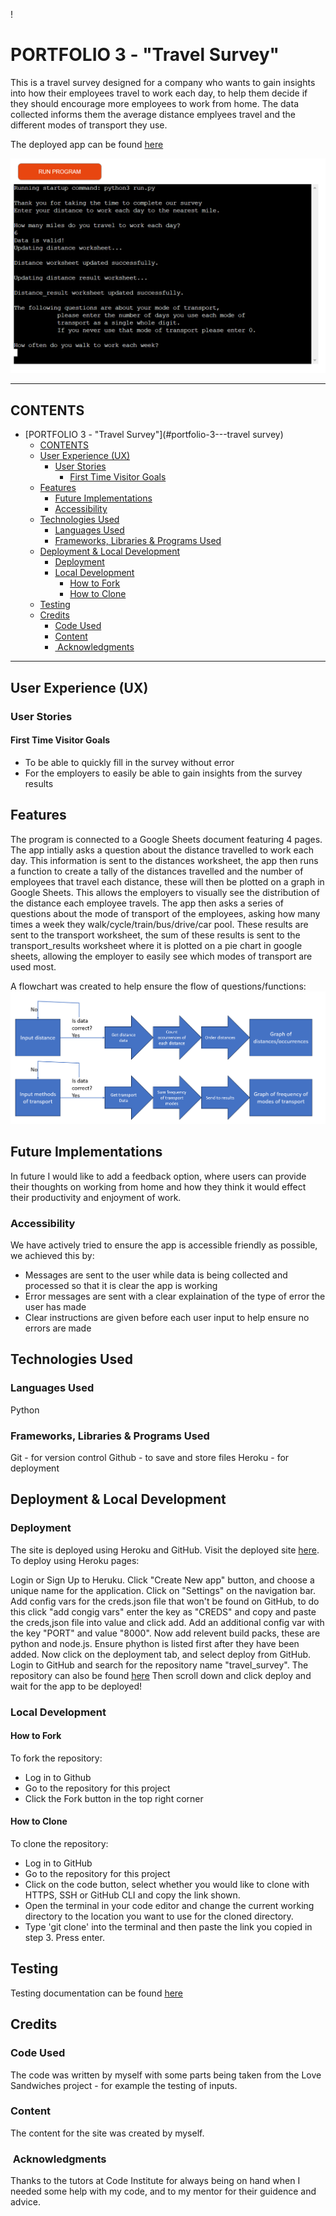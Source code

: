 !

# PORTFOLIO 3 - "Travel Survey"

This is a travel survey designed for a company who wants to gain insights into how their employees travel to work each day, to help them decide if they should encourage more employees to work from home. The data collected informs them the average distance emplyees travel and the different modes of transport they use.

The deployed app can be found [here](https://travel-survey-d72fc1637c7d.herokuapp.com/)

<img src="assets/images/travelsurveyapp.PNG" alt="image of deployed app" title="Deployed App">

---

## CONTENTS

- [PORTFOLIO 3 - "Travel Survey"](#portfolio-3---travel survey)
  - [CONTENTS](#contents)
  - [User Experience (UX)](#user-experience-ux)
    - [User Stories](#user-stories)
      - [First Time Visitor Goals](#first-time-visitor-goals)
  - [Features](#features)
    - [Future Implementations](#future-implementations)
    - [Accessibility](#accessibility)
  - [Technologies Used](#technologies-used)
    - [Languages Used](#languages-used)
    - [Frameworks, Libraries \& Programs Used](#frameworks-libraries--programs-used)
  - [Deployment \& Local Development](#deployment--local-development)
    - [Deployment](#deployment)
    - [Local Development](#local-development)
      - [How to Fork](#how-to-fork)
      - [How to Clone](#how-to-clone)
  - [Testing](#testing)
  - [Credits](#credits)
    - [Code Used](#code-used)
    - [Content](#content)
    - [ Acknowledgments](#acknowledgments)

---

## User Experience (UX)

### User Stories

#### First Time Visitor Goals

- To be able to quickly fill in the survey without error
- For the employers to easily be able to gain insights from the survey results

## Features

The program is connected to a Google Sheets document featuring 4 pages. 
The app intially asks a question about the distance travelled to work each day. This information is sent to the distances worksheet, the app then runs a function to create a tally of the distances travelled and the number of employees that travel each distance, these will then be plotted on a graph in Google Sheets. This allows the employers to visually see the distribution of the distance each employee travels.
The app then asks a series of questions about the mode of transport of the employees, asking how many times a week they walk/cycle/train/bus/drive/car pool. These results are sent to the transport worksheet, the sum of these results is sent to the transport_results worksheet where it is plotted on a pie chart in google sheets, allowing the employer to easily see which modes of transport are used most.

A flowchart was created to help ensure the flow of questions/functions:
<img src="assets/images/flowchart.PNG" alt="flowchart of app functions" title="Function Flow Chart">

## Future Implementations

In future I would like to add a feedback option, where users can provide their thoughts on working from home and how they think it would effect their productivity and enjoyment of work.

### Accessibility

We have actively tried to ensure the app is accessible friendly as possible, we achieved this by:
- Messages are sent to the user while data is being collected and processed so that it is clear the app is working
- Error messages are sent with a clear explaination of the type of error the user has made
- Clear instructions are given before each user input to help ensure no errors are made

## Technologies Used

### Languages Used

Python

### Frameworks, Libraries & Programs Used

Git - for version control
Github - to save and store files
Heroku - for deployment 

## Deployment & Local Development

### Deployment

The site is deployed using Heroku and GitHub. Visit the deployed site [here](https://travel-survey-d72fc1637c7d.herokuapp.com/). To deploy using Heroku pages:

Login or Sign Up to Heruku.
Click "Create New app" button, and choose a unique name for the application.
Click on "Settings" on the navigation bar.
Add config vars for the creds.json file that won't be found on GitHub, to do this click "add congig vars" enter the key as "CREDS" and copy and paste the creds,json file into value and click add.
Add an additional config var with the key "PORT" and value "8000".
Now add relevent build packs, these are python and node.js. Ensure phython is listed first after they have been added.
Now click on the deployment tab, and select deploy from GitHub.
Login to GitHub and search for the repository name "travel_survey". The repository can also be found [here](https://github.com/sacarr98/travel_survey)
Then scroll down and click deploy and wait for the app to be deployed!

### Local Development

#### How to Fork

To fork the repository:
- Log in to Github
- Go to the repository for this project 
- Click the Fork button in the top right corner

#### How to Clone

To clone the repository:
- Log in to GitHub
- Go to the repository for this project
- Click on the code button, select whether you would like to clone with HTTPS, SSH or GitHub CLI and copy the link shown.
- Open the terminal in your code editor and change the current working directory to the location you want to use for the cloned directory.
- Type 'git clone' into the terminal and then paste the link you copied in step 3. Press enter.

## Testing

Testing documentation can be found [here](TESTING.md)

## Credits

### Code Used

The code was written by myself with some parts being taken from the Love Sandwiches project - for example the testing of inputs.

### Content

The content for the site was created by myself.

###  Acknowledgments

Thanks to the tutors at Code Institute for always being on hand when I needed some help with my code, and to my mentor for their guidence and advice.